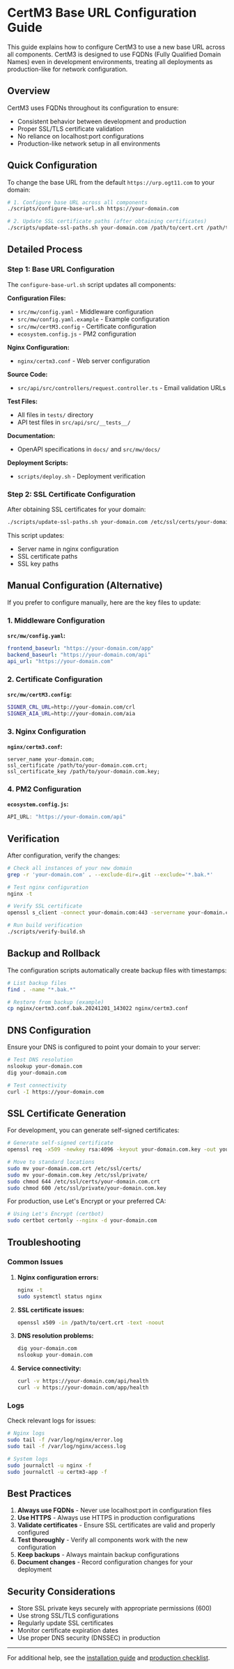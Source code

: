 # CertM3 Base URL Configuration Guide

This guide explains how to configure CertM3 to use a new base URL across all components. CertM3 is designed to use FQDNs (Fully Qualified Domain Names) even in development environments, treating all deployments as production-like for network configuration.

## Overview

CertM3 uses FQDNs throughout its configuration to ensure:
- Consistent behavior between development and production
- Proper SSL/TLS certificate validation
- No reliance on localhost:port configurations
- Production-like network setup in all environments

## Quick Configuration

To change the base URL from the default `https://urp.ogt11.com` to your domain:

```bash
# 1. Configure base URL across all components
./scripts/configure-base-url.sh https://your-domain.com

# 2. Update SSL certificate paths (after obtaining certificates)
./scripts/update-ssl-paths.sh your-domain.com /path/to/cert.crt /path/to/key.key
```

## Detailed Process

### Step 1: Base URL Configuration

The `configure-base-url.sh` script updates all components:

**Configuration Files:**
- `src/mw/config.yaml` - Middleware configuration
- `src/mw/config.yaml.example` - Example configuration
- `src/mw/certM3.config` - Certificate configuration
- `ecosystem.config.js` - PM2 configuration

**Nginx Configuration:**
- `nginx/certm3.conf` - Web server configuration

**Source Code:**
- `src/api/src/controllers/request.controller.ts` - Email validation URLs

**Test Files:**
- All files in `tests/` directory
- API test files in `src/api/src/__tests__/`

**Documentation:**
- OpenAPI specifications in `docs/` and `src/mw/docs/`

**Deployment Scripts:**
- `scripts/deploy.sh` - Deployment verification

### Step 2: SSL Certificate Configuration

After obtaining SSL certificates for your domain:

```bash
./scripts/update-ssl-paths.sh your-domain.com /etc/ssl/certs/your-domain.com.crt /etc/ssl/private/your-domain.com.key
```

This script updates:
- Server name in nginx configuration
- SSL certificate paths
- SSL key paths

## Manual Configuration (Alternative)

If you prefer to configure manually, here are the key files to update:

### 1. Middleware Configuration

**`src/mw/config.yaml`:**
```yaml
frontend_baseurl: "https://your-domain.com/app"
backend_baseurl: "https://your-domain.com/api"
api_url: "https://your-domain.com"
```

### 2. Certificate Configuration

**`src/mw/certM3.config`:**
```bash
SIGNER_CRL_URL=http://your-domain.com/crl
SIGNER_AIA_URL=http://your-domain.com/aia
```

### 3. Nginx Configuration

**`nginx/certm3.conf`:**
```nginx
server_name your-domain.com;
ssl_certificate /path/to/your-domain.com.crt;
ssl_certificate_key /path/to/your-domain.com.key;
```

### 4. PM2 Configuration

**`ecosystem.config.js`:**
```javascript
API_URL: "https://your-domain.com/api"
```

## Verification

After configuration, verify the changes:

```bash
# Check all instances of your new domain
grep -r 'your-domain.com' . --exclude-dir=.git --exclude='*.bak.*'

# Test nginx configuration
nginx -t

# Verify SSL certificate
openssl s_client -connect your-domain.com:443 -servername your-domain.com

# Run build verification
./scripts/verify-build.sh
```

## Backup and Rollback

The configuration scripts automatically create backup files with timestamps:

```bash
# List backup files
find . -name "*.bak.*"

# Restore from backup (example)
cp nginx/certm3.conf.bak.20241201_143022 nginx/certm3.conf
```

## DNS Configuration

Ensure your DNS is configured to point your domain to your server:

```bash
# Test DNS resolution
nslookup your-domain.com
dig your-domain.com

# Test connectivity
curl -I https://your-domain.com
```

## SSL Certificate Generation

For development, you can generate self-signed certificates:

```bash
# Generate self-signed certificate
openssl req -x509 -newkey rsa:4096 -keyout your-domain.com.key -out your-domain.com.crt -days 365 -nodes -subj "/CN=your-domain.com"

# Move to standard locations
sudo mv your-domain.com.crt /etc/ssl/certs/
sudo mv your-domain.com.key /etc/ssl/private/
sudo chmod 644 /etc/ssl/certs/your-domain.com.crt
sudo chmod 600 /etc/ssl/private/your-domain.com.key
```

For production, use Let's Encrypt or your preferred CA:

```bash
# Using Let's Encrypt (certbot)
sudo certbot certonly --nginx -d your-domain.com
```

## Troubleshooting

### Common Issues

1. **Nginx configuration errors:**
   ```bash
   nginx -t
   sudo systemctl status nginx
   ```

2. **SSL certificate issues:**
   ```bash
   openssl x509 -in /path/to/cert.crt -text -noout
   ```

3. **DNS resolution problems:**
   ```bash
   dig your-domain.com
   nslookup your-domain.com
   ```

4. **Service connectivity:**
   ```bash
   curl -v https://your-domain.com/api/health
   curl -v https://your-domain.com/app/health
   ```

### Logs

Check relevant logs for issues:

```bash
# Nginx logs
sudo tail -f /var/log/nginx/error.log
sudo tail -f /var/log/nginx/access.log

# System logs
sudo journalctl -u nginx -f
sudo journalctl -u certm3-app -f
```

## Best Practices

1. **Always use FQDNs** - Never use localhost:port in configuration files
2. **Use HTTPS** - Always use HTTPS in production configurations
3. **Validate certificates** - Ensure SSL certificates are valid and properly configured
4. **Test thoroughly** - Verify all components work with the new configuration
5. **Keep backups** - Always maintain backup configurations
6. **Document changes** - Record configuration changes for your deployment

## Security Considerations

- Store SSL private keys securely with appropriate permissions (600)
- Use strong SSL/TLS configurations
- Regularly update SSL certificates
- Monitor certificate expiration dates
- Use proper DNS security (DNSSEC) in production

---

For additional help, see the [installation guide](../Install/README.md) and [production checklist](production-checklist.md). 